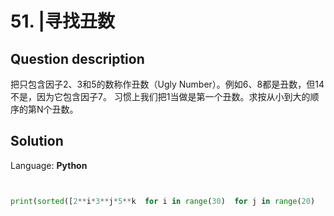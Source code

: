 # 51. |寻找丑数

## Question description


把只包含因子2、3和5的数称作丑数（Ugly Number）。例如6、8都是丑数，但14不是，因为它包含因子7。 习惯上我们把1当做是第一个丑数。求按从小到大的顺序的第N个丑数。


## Solution

Language: **Python**

```Python


print(sorted([2**i*3**j*5**k  for i in range(30)  for j in range(20)   for k in range(15)])[int(input())-1] )
```


